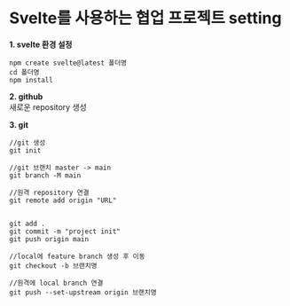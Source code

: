 # Svelte를 사용하는 협업 프로젝트 setting

**1. svelte 환경 설정**

```
npm create svelte@latest 폴더명
cd 폴더명
npm install
```

**2. github**
<br>
새로운 repository 생성

**3. git**
<br>

```
//git 생성
git init

//git 브랜치 master -> main
git branch -M main

//원격 repository 연결
git remote add origin "URL"


git add .
git commit -m "project init"
git push origin main

//local에 feature branch 생성 후 이동
git checkout -b 브랜치명

//원격에 local branch 연결
git push --set-upstream origin 브랜치명
```
